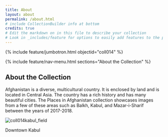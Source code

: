 ```yaml
---
title: About
layout: about
permalink: /about.html
# include CollectionBuilder info at bottom
credits: true
# Edit the markdown on in this file to describe your collection
# Look in _includes/feature for options to easily add features to the page
---
```


{% include feature/jumbotron.html objectid="coll014" %}

{% include feature/nav-menu.html sections="About the Collection" %}

## About the Collection

Afghanistan is a diverse, multicultural country. It is enclosed by land and is located in Central Asia. The country has a rich history and has many beautiful cities. The Places in Afghanistan collection showcases images from a few of these areas such as Balkh, Kabul, and Mazar-i-Sharif between the years of 2017-2018. 

![coll014kabul_field](https://user-images.githubusercontent.com/102884559/163736020-defdd5f9-2663-410b-91e4-2b0bdaff4075.jpg)

Downtown Kabul
